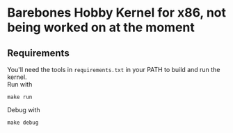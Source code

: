 # Barebones Hobby Kernel for x86, not being worked on at the moment
## Requirements
You'll need the tools in `requirements.txt` in your PATH to build and run the kernel.  <br/>
Run with

    make run    
Debug with

    make debug
